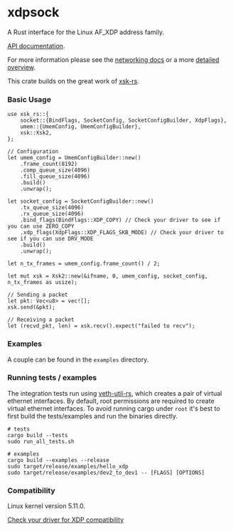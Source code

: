 # xdpsock

A Rust interface for the Linux AF_XDP address family.



[API documentation](https://docs.rs/xdpsock).

For more information please see the [networking docs](https://www.kernel.org/doc/html/latest/networking/af_xdp.html)
or a more [detailed overview](http://vger.kernel.org/lpc_net2018_talks/lpc18_paper_af_xdp_perf-v2.pdf).

This crate builds on the great work of [xsk-rs](https://github.com/DouglasGray/xsk-rs).
### Basic Usage

```
use xsk_rs::{
    socket::{BindFlags, SocketConfig, SocketConfigBuilder, XdpFlags},
    umem::{UmemConfig, UmemConfigBuilder},
    xsk::Xsk2,
};

// Configuration
let umem_config = UmemConfigBuilder::new()
    .frame_count(8192)
    .comp_queue_size(4096)
    .fill_queue_size(4096)
    .build()
    .unwrap();

let socket_config = SocketConfigBuilder::new()
    .tx_queue_size(4096)
    .rx_queue_size(4096)
    .bind_flags(BindFlags::XDP_COPY) // Check your driver to see if you can use ZERO_COPY
    .xdp_flags(XdpFlags::XDP_FLAGS_SKB_MODE) // Check your driver to see if you can use DRV_MODE
    .build()
    .unwrap();

let n_tx_frames = umem_config.frame_count() / 2;

let mut xsk = Xsk2::new(&ifname, 0, umem_config, socket_config, n_tx_frames as usize);

// Sending a packet
let pkt: Vec<u8> = vec![];
xsk.send(&pkt);

// Receiving a packet
let (recvd_pkt, len) = xsk.recv().expect("failed to recv");
```


### Examples

A couple can be found in the `examples` directory.

### Running tests / examples

The integration tests run using [veth-util-rs](https://github.com/seeyarh/veth-util-rs),
which creates a pair of virtual ethernet interfaces.  By default, root
permissions are required to create virtual ethernet interfaces. To avoid
running cargo under `root` it's best to first build the tests/examples and run
the binaries directly.


```
# tests
cargo build --tests
sudo run_all_tests.sh

# examples
cargo build --examples --release
sudo target/release/examples/hello_xdp
sudo target/release/examples/dev2_to_dev1 -- [FLAGS] [OPTIONS]
```

### Compatibility

Linux kernel version 5.11.0.

[Check your driver for XDP compatibility](https://github.com/iovisor/bcc/blob/master/docs/kernel-versions.md#xdp)
